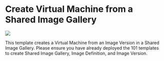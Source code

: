 # Create Virtual Machine from a Shared Image Gallery

<a href="https://portal.azure.com/#create/Microsoft.Template/uri/https%3A%2F%2Fraw.githubusercontent.com%2FAzure%2Fazure-quickstart-templates%2Fmaster%2F101-vm-from-sig%2Fazuredeploy.json" target="_blank">
    <img src="http://azuredeploy.net/deploybutton.png"/>
</a>

This template creates a Virtual Machine from an Image Version in a Shared Image Gallery. Please ensure you have already deployed the 101 templates to create Shared Image Gallery, Image Definition, and Image Version. 